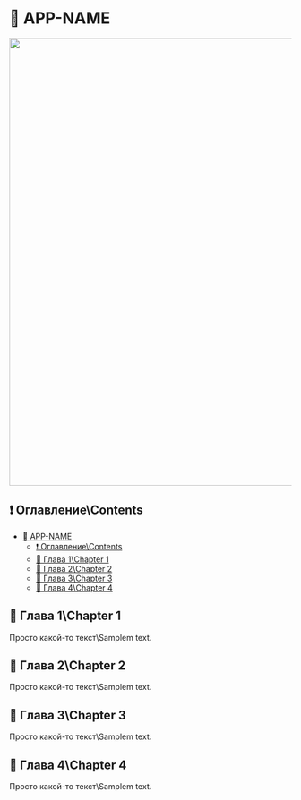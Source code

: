 # 🎲 APP-NAME

<div align="center">
  <img src="https://i.pinimg.com/originals/08/7b/fb/087bfb3a72c8f5af8a14c7b20352dafd.gif" width="800">
</div>

## ❗ Оглавление\Contents ##

- [🎲 APP-NAME](#-app-name)
  - [❗ Оглавление\Contents](#-оглавлениеcontents)
  - [📄 Глава 1\Chapter 1](#-глава-1chapter-1)
  - [📄 Глава 2\Chapter 2](#-глава-2chapter-2)
  - [📄 Глава 3\Chapter 3](#-глава-3chapter-3)
  - [📄 Глава 4\Chapter 4](#-глава-4chapter-4)

## 📄 Глава 1\Chapter 1 ##
Просто какой-то текст\Samplem text.

## 📄 Глава 2\Chapter 2 ##
Просто какой-то текст\Samplem text.

## 📄 Глава 3\Chapter 3 ##
Просто какой-то текст\Samplem text.

## 📄 Глава 4\Chapter 4 ##
Просто какой-то текст\Samplem text.
